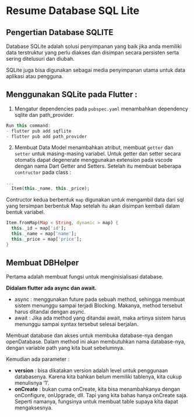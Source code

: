 # Resume Database SQL Lite #

## Pengertian Database SQLITE
Database SQLite adalah solusi penyimpanan yang baik jika anda memiliki data terstruktur yang perlu diakses dan disimpan secara persisten serta sering ditelusuri dan diubah.

SQLite juga bisa digunakan sebagai media penyimpanan utama untuk data aplikasi atau pengguna.

## Menggunakan SQLite pada Flutter :
1. Mengatur dependencies pada ``pubspec.yaml``
menambahkan dependency sqlite dan path_provider.
``` dart
Run this command:
- flutter pub add sqflite
- flutter pub add path_provider
```
2. Membuat Data Model 
menambahkan atribut, membuat ``getter`` dan ``setter`` untuk masing-masing variabel. Untuk getter dan setter secara otomatis dapat degenerate menggunakan extension pada vscode dengan nama Dart Getter and Setters. Setelah itu membuat beberapa ``contructor`` pada class :
```dart
...
  Item(this._name, this._price);
```
Contructor kedua berbentuk ``map`` digunakan untuk mengambil data dari sql yang tersimpan berbentuk Map setelah itu akan disimpan kembali dalam bentuk variabel.
```dart
Item.fromMap(Map < String, dynamic > map) {
  this._id = map['id'];
  this._name = map['name'];
  this._price = map['price'];
}
```

## Membuat DBHelper

Pertama adalah membuat fungsi untuk menginisialisasi database. 

__Didalam flutter ada async dan await.__

- async : menggunakan future pada sebuah method, sehingga membuat sistem menunggu 
sampai terjadi Blocking. Makanya, method tersebut harus ditandai dengan async.
- await : Jika ada method yang ditandai await, maka artinya sistem harus menunggu sampai 
syntax tersebut selesai berjalan.

Membuat database dan akses untuk membuka database-nya dengan openDatabase. Dalam method ini akan membutuhkan nama database-nya, dengan variable 
path yang kita buat sebelumnya. 

Kemudian ada parameter : 
- __version__ : bisa dikatakan version adalah level untuk penggunaan databasenya. Karena kita 
bahkan belum memiliki tablenya, kita cukup menulisnya ‘1’.
-  __onCreate__ : bukan cuma onCreate, kita bisa menambahkanya dengan onConfigure, onUpgrade, dll. Tapi yang kita bahas hanya onCreate saja. Seperti namanya, fungsinya untuk membuat table supaya kita dapat mengaksesnya.
